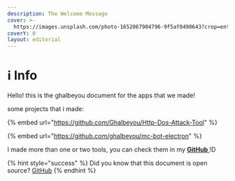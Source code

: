 ```yaml
---
description: The Welcome Message
cover: >-
  https://images.unsplash.com/photo-1652067904796-9f5af0490643?crop=entropy&cs=tinysrgb&fm=jpg&ixid=MnwxOTcwMjR8MHwxfHJhbmRvbXx8fHx8fHx8fDE2NTQ2ODAzODg&ixlib=rb-1.2.1&q=80
coverY: 0
layout: editorial
---
```


# ℹ Info

Hello! this is the ghalbeyou document for the apps that we made!

some projects that i made:

{% embed url="https://github.com/Ghalbeyou/Http-Dos-Attack-Tool" %}

{% embed url="https://github.com/ghalbeyou/mc-bot-electron" %}

I made more than one or two tools, you can check them in my [**GitHub** ](https://github.com/Ghalbeyou/)!D

{% hint style="success" %}
Did you know that this document is open source? [GitHub](https://github.com/Ghalbeyou/ghalbeyou-docs)
{% endhint %}
